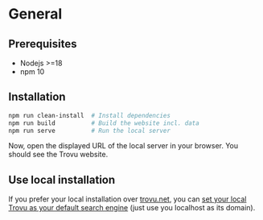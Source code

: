 # General

## Prerequisites

-   Nodejs >=18
-   npm 10

## Installation

```bash
npm run clean-install  # Install dependencies
npm run build          # Build the website incl. data
npm run serve          # Run the local server
```

Now, open the displayed URL of the local server in your browser. You should see the Trovu website.

## Use local installation

If you prefer your local installation over [trovu.net](https://trovu.net/), you can [set your local Trovu as your default search engine](../users/integration.md) (just use you localhost as its domain).
